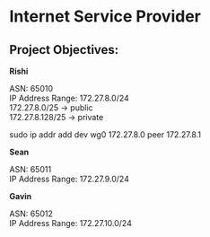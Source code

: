 # Internet Service Provider

Project Objectives:
- 

__Rishi__

ASN: 65010 <br>
IP Address Range: 172.27.8.0/24 <br>
172.27.8.0/25 → public <br>
172.27.8.128/25 → private <br>

sudo ip addr add dev wg0 172.27.8.0 peer 172.27.8.1

__Sean__

ASN: 65011 <br>
IP Address Range: 172.27.9.0/24 <br>

__Gavin__

ASN: 65012 <br>
IP Address Range: 172.27.10.0/24 <br>
